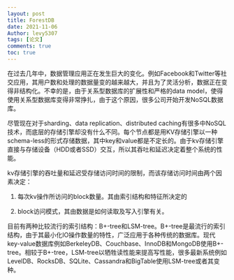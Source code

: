 ```yaml
---
layout: post
title: ForestDB
date: 2021-11-06
Author: levy5307
tags: [论文]
comments: true
toc: true
---
```


在过去几年中，数据管理应用正在发生巨大的变化。例如Facebook和Twitter等社交应用，其用户数和处理的数据量变的越来越大，并且为了灵活分析，数据正在变得非结构化。不幸的是，由于关系型数据库的扩展性和严格的data model，使得使用关系型数据库变得非常挣扎，由于这个原因，很多公司开始开发NoSQL数据库。

尽管现在对于sharding、data replication、distributed caching有很多中NoSQL技术，而底层的存储引擎却没有什么不同。每个节点都是用KV存储引擎以一种schema-less的形式存储数据，其中key和value都是不定长的。由于kv存储引擎直接与存储设备（HDD或者SSD）交互，所以其吞吐和延迟决定着整个系统的性能。

kv存储引擎的吞吐量和延迟受存储访问时间的限制，而该存储访问时间由两个因素决定：

1. 每次kv操作所访问的block数量。其由索引结构和特征所决定的

2. block访问模式，其由数据是如何读取及写入引擎有关。

目前有两种比较流行的索引结构：B+-tree和LSM-tree。B+-tree是最流行的索引结构，由于其最小化IO操作数量的特性，广泛应用于各种传统的数据库。现代key-value数据库例如BerkeleyDB、Couchbase、InnoDB和MongoDB使用B+-tree。相较于B+-tree，LSM-tree以牺牲读性能来提高写性能，很多最新系统例如LevelDB、RocksDB、SQLite、Cassandra和BigTable使用LSM-tree或者其变种。



